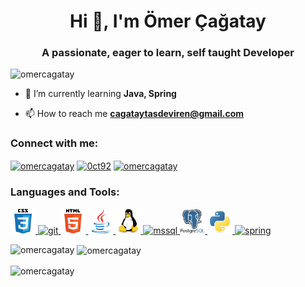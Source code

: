 <h1 align="center">Hi 👋, I'm Ömer Çağatay</h1>
<h3 align="center">A passionate, eager to learn, self taught Developer</h3>

<p align="left"> <img src="https://komarev.com/ghpvc/?username=omercagatay&label=Profile%20views&color=0e75b6&style=flat" alt="omercagatay" /> </p>

- 🌱 I’m currently learning **Java, Spring**

- 📫 How to reach me **cagataytasdeviren@gmail.com**

<h3 align="left">Connect with me:</h3>
<p align="left">
<a href="https://linkedin.com/in/omercagatay" target="blank"><img align="center" src="https://raw.githubusercontent.com/rahuldkjain/github-profile-readme-generator/master/src/images/icons/Social/linked-in-alt.svg" alt="omercagatay" height="30" width="40" /></a>
<a href="https://www.hackerrank.com/0ct92" target="blank"><img align="center" src="https://raw.githubusercontent.com/rahuldkjain/github-profile-readme-generator/master/src/images/icons/Social/hackerrank.svg" alt="0ct92" height="30" width="40" /></a>
<a href="https://www.leetcode.com/omercagatay" target="blank"><img align="center" src="https://raw.githubusercontent.com/rahuldkjain/github-profile-readme-generator/master/src/images/icons/Social/leet-code.svg" alt="omercagatay" height="30" width="40" /></a>
</p>

<h3 align="left">Languages and Tools:</h3>
<p align="left"> <a href="https://www.w3schools.com/css/" target="_blank" rel="noreferrer"> <img src="https://raw.githubusercontent.com/devicons/devicon/master/icons/css3/css3-original-wordmark.svg" alt="css3" width="40" height="40"/> </a> <a href="https://git-scm.com/" target="_blank" rel="noreferrer"> <img src="https://www.vectorlogo.zone/logos/git-scm/git-scm-icon.svg" alt="git" width="40" height="40"/> </a> <a href="https://www.w3.org/html/" target="_blank" rel="noreferrer"> <img src="https://raw.githubusercontent.com/devicons/devicon/master/icons/html5/html5-original-wordmark.svg" alt="html5" width="40" height="40"/> </a> <a href="https://www.java.com" target="_blank" rel="noreferrer"> <img src="https://raw.githubusercontent.com/devicons/devicon/master/icons/java/java-original.svg" alt="java" width="40" height="40"/> </a> <a href="https://www.linux.org/" target="_blank" rel="noreferrer"> <img src="https://raw.githubusercontent.com/devicons/devicon/master/icons/linux/linux-original.svg" alt="linux" width="40" height="40"/> </a> <a href="https://www.microsoft.com/en-us/sql-server" target="_blank" rel="noreferrer"> <img src="https://www.svgrepo.com/show/303229/microsoft-sql-server-logo.svg" alt="mssql" width="40" height="40"/> </a> <a href="https://www.postgresql.org" target="_blank" rel="noreferrer"> <img src="https://raw.githubusercontent.com/devicons/devicon/master/icons/postgresql/postgresql-original-wordmark.svg" alt="postgresql" width="40" height="40"/> </a> <a href="https://www.python.org" target="_blank" rel="noreferrer"> <img src="https://raw.githubusercontent.com/devicons/devicon/master/icons/python/python-original.svg" alt="python" width="40" height="40"/> </a> <a href="https://spring.io/" target="_blank" rel="noreferrer"> <img src="https://www.vectorlogo.zone/logos/springio/springio-icon.svg" alt="spring" width="40" height="40"/> </a> </p>

<p><img align="left" src="https://github-readme-stats.vercel.app/api/top-langs?username=omercagatay&show_icons=true&locale=en&layout=compact" alt="omercagatay" /></p>

<p>&nbsp;<img align="center" src="https://github-readme-stats.vercel.app/api?username=omercagatay&show_icons=true&locale=en" alt="omercagatay" /></p>

<p><img align="center" src="https://github-readme-streak-stats.herokuapp.com/?user=omercagatay&" alt="omercagatay" /></p>

